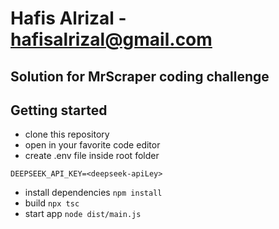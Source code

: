 # Hafis Alrizal - hafisalrizal@gmail.com

## Solution for MrScraper coding challenge

## Getting started

- clone this repository
- open in your favorite code editor
- create .env file inside root folder
```
DEEPSEEK_API_KEY=<deepseek-apiLey>

```
- install dependencies `npm install`
- build `npx tsc`
- start app `node dist/main.js`
